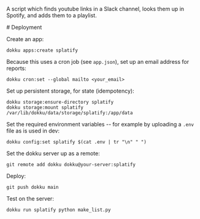 A script which finds youtube links in a Slack channel, looks them up in Spotify, and adds them to a playlist.

# Deployment

Create an app:

    dokku apps:create splatify

Because this uses a cron job (see `app.json`), set up an email address for reports:

    dokku cron:set --global mailto <your_email>

Set up persistent storage, for state (idempotency):

    dokku storage:ensure-directory splatify
    dokku storage:mount splatify  /var/lib/dokku/data/storage/splatify:/app/data

Set the required environment variables -- for example by uploading a `.env` file as is used in dev:

    dokku config:set splatify $(cat .env | tr "\n" " ")

Set the dokku server up as a remote:

    git remote add dokku dokku@your-server:splatify

Deploy:

    git push dokku main

Test on the server:

    dokku run splatify python make_list.py
